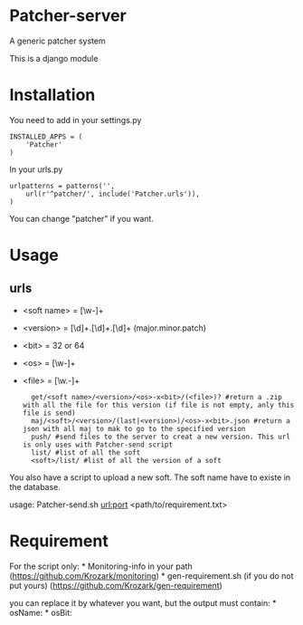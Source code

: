 Patcher-server
==============

A generic patcher system

This is a django module


Installation
============

You need to add in your settings.py

    INSTALLED_APPS = (
        'Patcher'
    )

In your urls.py

    urlpatterns = patterns('',
        url(r'^patcher/', include('Patcher.urls')),
    )

You can change "patcher" if you want.



Usage
=====


urls
----


* \<soft name\> = [\w-]+
* \<version\>   = [\d]+.[\d]+.[\d]+  (major.minor.patch)
* \<bit\>   = 32 or 64
* \<os\>    = [\w-]+
* \<file\>  = [\w.-]+

        get/<soft name>/<version>/<os>-x<bit>/(<file>)? #return a .zip with all the file for this version (if file is not empty, anly this file is send)
        maj/<soft>/<version>/(last|<version>)/<os>-x<bit>.json #return a json with all maj to mak to go to the specified version
        push/ #send files to the server to creat a new version. This url is only uses with Patcher-send script
        list/ #list of all the soft
        <soft>/list/ #list of all the version of a soft


You also have a script to upload a new soft.
The soft name have to existe in the database.

usage:
    Patcher-send.sh <exe> <url:port> <path/to/requirement.txt>


Requirement
===========

For the script only:
    * Monitoring-info in your path (https://github.com/Krozark/monitoring)
    * gen-requirement.sh (if you do not put yours) (https://github.com/Krozark/gen-requirement)

you can replace it by whatever you want, but the output must contain:
	* osName: <value>
	* osBit: <value>


